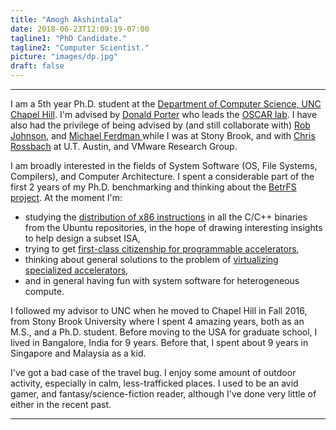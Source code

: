 ```yaml
---
title: "Amogh Akshintala"
date: 2018-06-23T12:09:19-07:00
tagline1: "PhD Candidate."
tagline2: "Computer Scientist."
picture: "images/dp.jpg"
draft: false
---
```


---
I am a 5th year Ph.D. student at the [Department of Computer Science, UNC Chapel Hill](http://cs.unc.edu/). I'm advised by <a href="https://cs.unc.edu/~porter">Donald Porter</a> who leads the <a href="http://oscarlab.github.io/">OSCAR lab</a>.
I have also had the privilege of being advised by (and still collaborate with) <a href="http://www3.cs.stonybrook.edu/~rob/">Rob Johnson</a>, and <a href="http://compas.cs.stonybrook.edu/~mferdman/">Michael Ferdman </a>while I was at Stony Brook, and with <a href="http://www.cs.utexas.edu/~rossbach/">Chris Rossbach</a> at U.T. Austin, and VMware Research Group.

I am broadly interested in the fields of System Software (OS, File Systems, Compilers), and Computer Architecture. I spent a considerable part of the first 2 years of my Ph.D. benchmarking and thinking about the <a href="http://www.betrfs.org">BetrFS project</a>. At the moment I'm:

* studying the [distribution of x86 instructions](http://x86instructionpop.com/) in all the C/C++ binaries from the Ubuntu repositories, in the hope of drawing interesting insights to help design a subset ISA,
* trying to get [first-class citizenship for programmable accelerators](https://drive.google.com/file/d/1XNnoErAb5h9FaRoKvfUgypjYvLwja5J9/view?usp=sharing),
* thinking about general solutions to the problem of [virtualizing specialized accelerators](https://research.vmware.com/projects/trillium),
* and in general having fun with system software for heterogeneous compute.

I followed my advisor to UNC when he moved to Chapel Hill in Fall 2016, from Stony Brook University where I spent 4 amazing years, both as an M.S., and a Ph.D. student. Before moving to the USA for graduate school, I lived in Bangalore, India for 9 years. Before that, I spent about 9 years in Singapore and Malaysia as a kid.

I've got a bad case of the travel bug. I enjoy some amount of outdoor activity, especially in calm, less-trafficked places. I used to be an avid gamer, and fantasy/science-fiction reader, although I've done very little of either in the recent past.

---